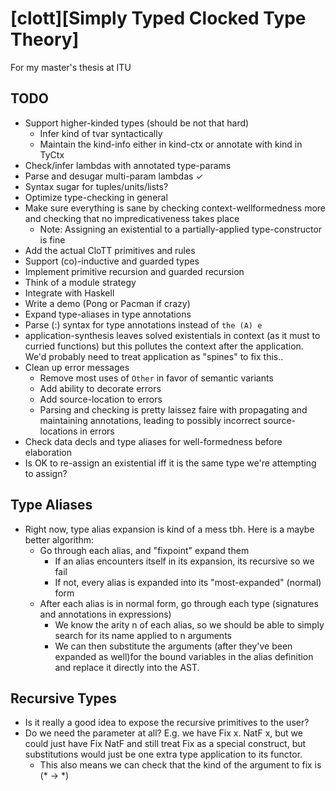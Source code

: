 # [clott][Simply Typed Clocked Type Theory]

For my master's thesis at ITU


[clott]: https://github.com/adamschoenemann/clott

## TODO
- Support higher-kinded types (should be not that hard)
  - Infer kind of tvar syntactically
  - Maintain the kind-info either in kind-ctx or annotate with kind in TyCtx
- Check/infer lambdas with annotated type-params
- Parse and desugar multi-param lambdas ✓
- Syntax sugar for tuples/units/lists?
- Optimize type-checking in general
- Make sure everything is sane by checking context-wellformedness more and checking that no impredicativeness takes place
  - Note: Assigning an existential to a partially-applied type-constructor is fine
- Add the actual CloTT primitives and rules
- Support (co)-inductive and guarded types
- Implement primitive recursion and guarded recursion 
- Think of a module strategy
- Integrate with Haskell
- Write a demo (Pong or Pacman if crazy)
- Expand type-aliases in type annotations
- Parse (:) syntax for type annotations instead of `the (A) e`
- application-synthesis leaves solved existentials in context (as it must to curried functions)
  but this pollutes the context after the application. We'd probably need to treat application as
  "spines" to fix this..
- Clean up error messages
  - Remove most uses of `Other` in favor of semantic variants
  - Add ability to decorate errors
  - Add source-location to errors
  - Parsing and checking is pretty laissez faire with propagating and maintaining annotations, leading
    to possibly incorrect source-locations in errors
- Check data decls and type aliases for well-formedness before elaboration
- Is OK to re-assign an existential iff it is the same type we're attempting to assign?

## Type Aliases
- Right now, type alias expansion is kind of a mess tbh. Here is a maybe better algorithm:
  - Go through each alias, and "fixpoint" expand them
    - If an alias encounters itself in its expansion, its recursive so we fail
    - If not, every alias is expanded into its "most-expanded" (normal) form
  - After each alias is in normal form, go through each type (signatures and annotations in expressions)
    - We know the arity n of each alias, so we should be able to simply search for its name applied to n
      arguments
    - We can then substitute the arguments (after they've been expanded as well)for the bound variables in
      the alias definition and replace it directly into the AST.

## Recursive Types
- Is it really a good idea to expose the recursive primitives to the user?
- Do we need the parameter at all? E.g. we have Fix x. NatF x, but we could
  just have Fix NatF and still treat Fix as a special construct, but substitutions
  would just be one extra type application to its functor.
  - This also means we can check that the kind of the argument to fix is (* -> *)